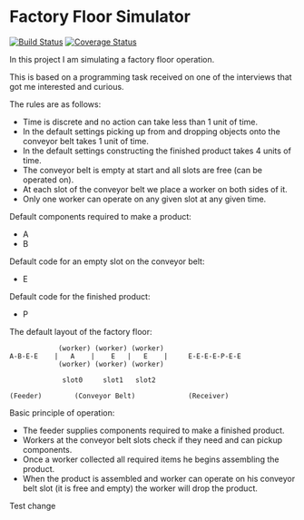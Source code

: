 # Factory Floor Simulator

[![Build Status](https://travis-ci.org/Tomasz-Kluczkowski/Conveyor_belt.svg?branch=master)](https://travis-ci.org/Tomasz-Kluczkowski/Conveyor_belt) [![Coverage Status](https://coveralls.io/repos/github/Tomasz-Kluczkowski/Conveyor_belt/badge.svg?branch=master)](https://coveralls.io/github/Tomasz-Kluczkowski/Conveyor_belt?branch=master)

In this project I am simulating a factory floor operation.

This is based on a programming task received on one of the interviews that got me interested and curious.

The rules are as follows:

- Time is discrete and no action can take less than 1 unit of time.
- In the default settings picking up from and dropping objects onto the conveyor belt takes 1 unit of time.
- In the default settings constructing the finished product takes 4 units of time.
- The conveyor belt is empty at start and all slots are free (can be operated on).
- At each slot of the conveyor belt we place a worker on both sides of it.
- Only one worker can operate on any given slot at any given time.

Default components required to make a product:
- A
- B

Default code for an empty slot on the conveyor belt:
- E

Default code for the finished product:
- P

The default layout of the factory floor:

```
            (worker) (worker) (worker)
A-B-E-E    |   A    |    E   |   E    |     E-E-E-E-P-E-E
            (worker) (worker) (worker)  

             slot0     slot1   slot2

(Feeder)        (Conveyor Belt)             (Receiver)

```
 
Basic principle of operation:
- The feeder supplies components required to make a finished product.
- Workers at the conveyor belt slots check if they need and can pickup components.
- Once a worker collected all required items he begins assembling the product.
- When the product is assembled and worker can operate on his conveyor belt slot (it is free and empty) the worker
will drop the product.

Test change
